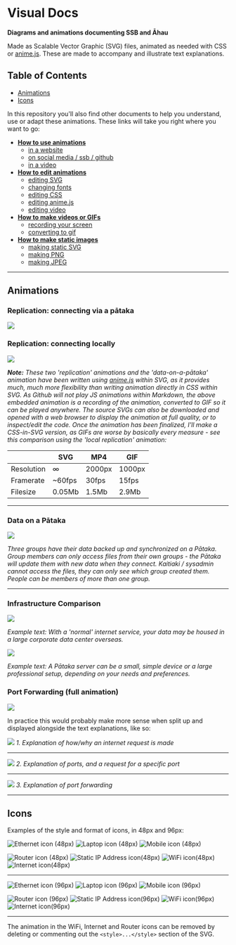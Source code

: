 # Visual Docs
**Diagrams and animations documenting SSB and Āhau**

Made as Scalable Vector Graphic (SVG) files, animated as needed with CSS or [anime.js](https://animejs.com).
These are made to accompany and illustrate text explanations.

## Table of Contents
- [Animations](#animations)
- [Icons](#icons)

In this repository you'll also find other documents to help you understand, use
or adapt these animations. These links will take you right where you want to go:
- [**How to use animations**](./Using-Animations.md)
  - [in a website](./Using-Animations.md#using-animations-in-a-website)
  - [on social media / ssb / github](./Using-Animations.md#using-animations-on-social-media)
  - [in a video](./Using-Animations.md#using-animations-in-a-video)
- [**How to edit animations**](./Editing-Animations.md)
  - [editing SVG](./Editing-Animations.md#editing-svg)
  - [changing fonts](./Editing-Animations.md#changing-fonts)
  - [editing CSS](./Editing-Animations.md#editing-css)
  - [editing anime.js](./Editing-Animations.md#editing-animejs)
  - [editing video](./Editing-Animations.md#editing-video)
- [**How to make videos or GIFs**](Making-Video-or-GIF.md)
  - [recording your screen](./Making-Video-or-GIF.md#recording-your-screen)
  - [converting to gif](./Making-Video-or-GIF.md#converting-to-gif)
- [**How to make static images**](./Making-Static-Images.md)
  - [making static SVG](./Making-Static-Images.md#making-static-svg)
  - [making PNG](./Making-Static-Images.md#making-static-png)
  - [making JPEG](./Making-Static-Images.md#making-static-jpeg)

----

## Animations
### Replication: connecting via a pātaka

![](gif/replication-via-internet.gif)

### Replication: connecting locally

![](gif/replication-local.gif)

_**Note:** These two 'replication' animations and the 'data-on-a-pātaka' animation have been written using [anime.js](https://animejs.com) within SVG, as it provides much, much more flexibility than writing animation directly in CSS within SVG.
As Github will not play JS animations within Markdown, the above embedded animation is a recording of the animation, converted to GIF so it can be played anywhere.
The source SVGs can also be downloaded and opened with a web browser to display the animation at full quality, or to inspect/edit the code. Once the animation has been finalized, I'll make a CSS-in-SVG version, as GIFs are worse by basically every measure - see this comparison using the 'local replication' animation:_

|            | SVG    | MP4    | GIF    |
|------------|--------|--------|--------|
| Resolution |  ∞     | 2000px | 1000px |
| Framerate  | ~60fps | 30fps  | 15fps  |
| Filesize   | 0.05Mb | 1.5Mb  | 2.9Mb  |

----
### Data on a Pātaka

![](gif/data-on-a-pātaka.gif)

_Three groups have their data backed up and synchronized on a Pātaka. Group members can only access files from their own groups - the Pātaka will update them with new data when they connect. Kaitiaki / sysadmin cannot access the files, they can only see which group created them. People can be members of more than one group._

----

### Infrastructure Comparison

![](svg/corporate-server.svg)

_Example text: With a 'normal' internet service, your data may be housed in a large
corporate data center overseas._

![](svg/alternative-servers.svg)

_Example text: A Pātaka server can be a small, simple device or a large professional
setup, depending on your needs and preferences._


### Port Forwarding (full animation)
![](svg/port-forwarding.svg)

In practice this would probably make more sense when split up and displayed alongside
the text explanations, like so:

![](svg/port-forwarding_01_scenario.svg)
_1. Explanation of how/why an internet request is made_

----
![](svg/port-forwarding_02_no-port-forwarding.svg)
_2. Explanation of ports, and a request for a specific port_

----
![](svg/port-forwarding_03_with-port-forwarding.svg)
_3. Explanation of port forwarding_

----

## Icons

Examples of the style and format of icons, in 48px and 96px:

![Ethernet icon (48px)](svg/icons/ethernet_48.svg) ![Laptop icon (48px)](svg/icons/laptop_48.svg)
![Mobile icon (48px)](svg/icons/mobile_48.svg)

![Router icon (48px)](svg/icons/router_48.svg) ![Static IP Address icon(48px)](svg/icons/static-ip_48.svg)
![WiFi icon(48px)](svg/icons/wifi_48.svg) ![Internet icon(48px)](svg/icons/internet_48.svg)

----
![Ethernet icon (96px)](svg/icons/ethernet_96.svg) ![Laptop icon (96px)](svg/icons/laptop_96.svg)
![Mobile icon (96px)](svg/icons/mobile_96.svg)

![Router icon (96px)](svg/icons/router_96.svg) ![Static IP Address icon(96px)](svg/icons/static-ip_96.svg)
![WiFi icon(96px)](svg/icons/wifi_96.svg) ![Internet icon(96px)](svg/icons/internet_96.svg)

----

The animation in the WiFi, Internet and Router icons can be removed by deleting or
commenting out the `<style>...</style>` section of the SVG.
